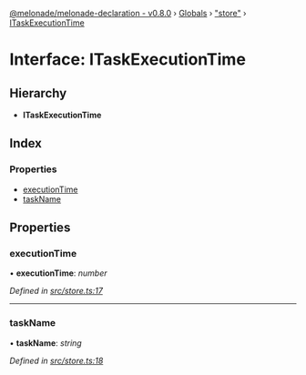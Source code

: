 [@melonade/melonade-declaration - v0.8.0](../README.md) › [Globals](../globals.md) › ["store"](../modules/_store_.md) › [ITaskExecutionTime](_store_.itaskexecutiontime.md)

# Interface: ITaskExecutionTime

## Hierarchy

* **ITaskExecutionTime**

## Index

### Properties

* [executionTime](_store_.itaskexecutiontime.md#executiontime)
* [taskName](_store_.itaskexecutiontime.md#taskname)

## Properties

###  executionTime

• **executionTime**: *number*

*Defined in [src/store.ts:17](https://github.com/devit-tel/melonade-declaration/blob/f3ec67f/src/store.ts#L17)*

___

###  taskName

• **taskName**: *string*

*Defined in [src/store.ts:18](https://github.com/devit-tel/melonade-declaration/blob/f3ec67f/src/store.ts#L18)*
